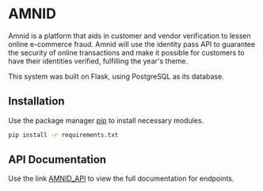 # AMNID

Amnid is a platform that aids in customer and vendor verification to lessen online e-commerce fraud. Amnid will use the identity pass API to guarantee the security of online transactions and make it possible for customers to have their identities verified, fulfilling the year's theme.

This system was built on Flask, using PostgreSQL as its database.


## Installation

Use the package manager [pip](https://pip.pypa.io/en/stable/) to install necessary modules.

```bash
pip install -r requirements.txt
```

## API Documentation
Use the link [AMNID_API](https://documenter.getpostman.com/view/16553335/2s8YYHMPFv) to view the full documentation for endpoints.